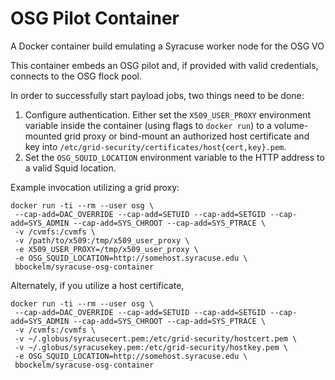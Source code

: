 # OSG Pilot Container

A Docker container build emulating a Syracuse worker node for the OSG VO

This container embeds an OSG pilot and, if provided with valid credentials, connects to the OSG
flock pool.

In order to successfully start payload jobs, two things need to be done:

1. Configure authentication.  Either set the `X509_USER_PROXY` environment variable inside the container
   (using flags to `docker run`) to a volume-mounted grid proxy or bind-mount an authorized host certificate and key
   into `/etc/grid-security/certificates/host{cert,key}.pem`.
2. Set the `OSG_SQUID_LOCATION` environment variable to the HTTP address to a valid Squid location.

Example invocation utilizing a grid proxy:

```
docker run -ti --rm --user osg \
 --cap-add=DAC_OVERRIDE --cap-add=SETUID --cap-add=SETGID --cap-add=SYS_ADMIN --cap-add=SYS_CHROOT --cap-add=SYS_PTRACE \
 -v /cvmfs:/cvmfs \
 -v /path/to/x509:/tmp/x509_user_proxy \
 -e X509_USER_PROXY=/tmp/x509_user_proxy \
 -e OSG_SQUID_LOCATION=http://somehost.syracuse.edu \
 bbockelm/syracuse-osg-container
 ```

Alternately, if you utilize a host certificate,

```
docker run -ti --rm --user osg \
 --cap-add=DAC_OVERRIDE --cap-add=SETUID --cap-add=SETGID --cap-add=SYS_ADMIN --cap-add=SYS_CHROOT --cap-add=SYS_PTRACE \
 -v /cvmfs:/cvmfs \
 -v ~/.globus/syracusecert.pem:/etc/grid-security/hostcert.pem \
 -v ~/.globus/syracusekey.pem:/etc/grid-security/hostkey.pem \
 -e OSG_SQUID_LOCATION=http://somehost.syracuse.edu \
 bbockelm/syracuse-osg-container
 ```
